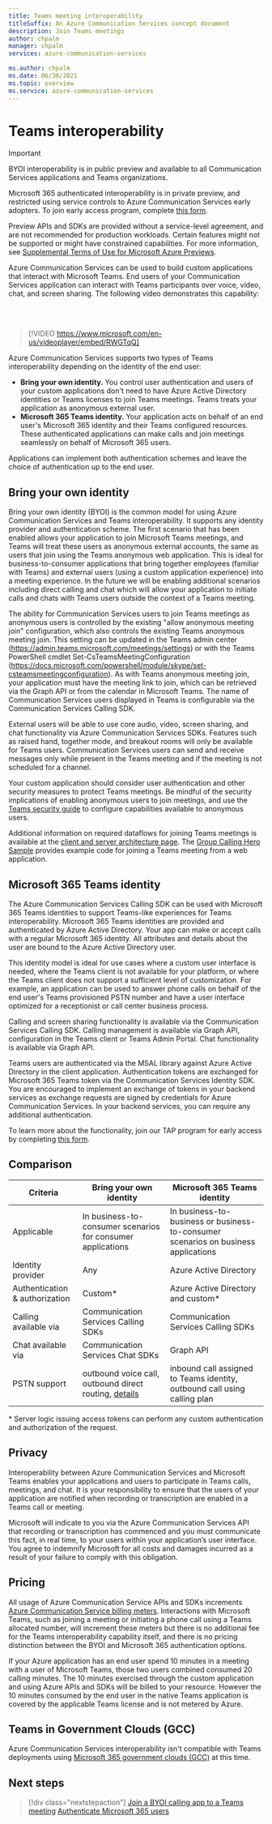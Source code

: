 ```yaml
---
title: Teams meeting interoperability
titleSuffix: An Azure Communication Services concept document
description: Join Teams meetings
author: chpalm
manager: chpalm
services: azure-communication-services

ms.author: chpalm
ms.date: 06/30/2021
ms.topic: overview
ms.service: azure-communication-services
---
```


# Teams interoperability

> [!IMPORTANT]
> BYOI interoperability is in public preview and available to all Communication Services applications and Teams organizations.
>
> Microsoft 365 authenticated interoperability is in private preview, and restricted using service controls to Azure Communication Services early adopters. To join early access program, complete [this form](https://forms.office.com/Pages/ResponsePage.aspx?id=v4j5cvGGr0GRqy180BHbR8MfnD7fOYZEompFbYDoD4JUMkdYT0xKUUJLR001ODdQRk1ITTdOMlRZNSQlQCN0PWcu).
>
> Preview APIs and SDKs are provided without a service-level agreement, and are not recommended for production workloads. Certain features might not be supported or might have constrained capabilities. For more information, see [Supplemental Terms of Use for Microsoft Azure Previews](https://azure.microsoft.com/support/legal/preview-supplemental-terms/).

Azure Communication Services can be used to build custom applications that interact with Microsoft Teams. End users of your Communication Services application can interact with Teams participants over voice, video, chat, and screen sharing. The following video demonstrates this capability:


<br>
<br>


> [!VIDEO https://www.microsoft.com/en-us/videoplayer/embed/RWGTqQ]


Azure Communication Services supports two types of Teams interoperability depending on the identity of the end user:

- **Bring your own identity.** You control user authentication and users of your custom applications don't need to have Azure Active Directory identities or Teams licenses to join Teams meetings. Teams treats your application as anonymous external user.
- **Microsoft 365 Teams identity.** Your application acts on behalf of an end user's Microsoft 365 identity and their Teams configured resources. These authenticated applications can make calls and join meetings seamlessly on behalf of Microsoft 365 users.

Applications can implement both authentication schemes and leave the choice of authentication up to the end user.

## Bring your own identity

Bring your own identity (BYOI) is the common model for using Azure Communication Services and Teams interoperability. It supports any identity provider and authentication scheme. The first scenario that has been enabled allows your application to join Microsoft Teams meetings, and Teams will treat these users as anonymous external accounts, the same as users that join using the Teams anonymous web application. This is ideal for business-to-consumer applications that bring together employees (familiar with Teams) and external users (using a custom application experience) into a meeting experience. In the future we will be enabling additional scenarios including direct calling and chat which will allow your application to initiate calls and chats with Teams users outside the context of a Teams meeting.

The ability for Communication Services users to join Teams meetings as anonymous users is controlled by the existing "allow anonymous meeting join" configuration, which also controls the existing Teams anonymous meeting join.  This setting can be updated in the Teams admin center (https://admin.teams.microsoft.com/meetings/settings) or with the Teams PowerShell cmdlet Set-CsTeamsMeetingConfiguration (https://docs.microsoft.com/powershell/module/skype/set-csteamsmeetingconfiguration). As with Teams anonymous meeting join, your application must have the meeting link to join, which can be retrieved via the Graph API or from the calendar in Microsoft Teams.  The name of Communication Services users displayed in Teams is configurable via the Communication Services Calling SDK.

External users will be able to use core audio, video, screen sharing, and chat functionality via Azure Communication Services SDKs. Features such as raised hand, together mode, and breakout rooms will only be available for Teams users. Communication Services users can send and receive messages only while present in the Teams meeting and if the meeting is not scheduled for a channel.

Your custom application should consider user authentication and other security measures to protect Teams meetings. Be mindful of the security implications of enabling anonymous users to join meetings, and use the [Teams security guide](/microsoftteams/teams-security-guide#addressing-threats-to-teams-meetings) to configure capabilities available to anonymous users.

Additional information on required dataflows for joining Teams meetings is available at the [client and server architecture page](client-and-server-architecture.md). The [Group Calling Hero Sample](../samples/calling-hero-sample.md) provides example code for joining a Teams meeting from a web application.

## Microsoft 365 Teams identity
The Azure Communication Services Calling SDK can be used with Microsoft 365 Teams identities to support Teams-like experiences for Teams interoperability. Microsoft 365 Teams identities are provided and authenticated by Azure Active Directory. Your app can make or accept calls with a regular Microsoft 365 identity. All attributes and details about the user are bound to the Azure Active Directory user.

This identity model is ideal for use cases where a custom user interface is needed, where the Teams client is not available for your platform, or where the Teams client does not support a sufficient level of customization. For example, an application can be used to answer phone calls on behalf of the end user's Teams provisioned PSTN number and have a user interface optimized for a receptionist or call center business process.  

Calling and screen sharing functionality is available via the Communication Services Calling SDK. Calling management is available via Graph API, configuration in the Teams client or Teams Admin Portal. Chat functionality is available via Graph API.

Teams users are authenticated via the MSAL library against Azure Active Directory in the client application. Authentication tokens are exchanged for Microsoft 365 Teams token via the Communication Services Identity SDK. You are encouraged to implement an exchange of tokens in your backend services as exchange requests are signed by credentials for Azure Communication Services. In your backend services, you can require any additional authentication.

To learn more about the functionality, join our TAP program for early access by completing [this form](https://forms.office.com/Pages/ResponsePage.aspx?id=v4j5cvGGr0GRqy180BHbR8MfnD7fOYZEompFbYDoD4JUMkdYT0xKUUJLR001ODdQRk1ITTdOMlRZNSQlQCN0PWcu).

## Comparison

|Criteria|Bring your own identity| Microsoft 365 Teams identity|
|---|---|---|
|Applicable| In business-to-consumer scenarios for consumer applications | In business-to-business or business-to-consumer scenarios on business applications |
|Identity provider|Any|Azure Active Directory|
|Authentication & authorization|Custom*| Azure Active Directory and custom*|
|Calling available via | Communication Services Calling SDKs | Communication Services Calling SDKs |
|Chat available via | Communication Services Chat SDKs | Graph API |
|PSTN support| outbound voice call, outbound direct routing, [details](./telephony-sms/telephony-concept.md) | inbound call assigned to Teams identity, outbound call using calling plan|

\* Server logic issuing access tokens can perform any custom authentication and authorization of the request.

## Privacy
Interoperability between Azure Communication Services and Microsoft Teams enables your applications and users to participate in Teams calls, meetings, and chat. It is your responsibility to ensure that the users of your application are notified when recording or transcription are enabled in a Teams call or meeting.

Microsoft will indicate to you via the Azure Communication Services API that recording or transcription has commenced and you must communicate this fact, in real time, to your users within your application’s user interface. You agree to indemnify Microsoft for all costs and damages incurred as a result of your failure to comply with this obligation.

## Pricing
All usage of Azure Communication Service APIs and SDKs increments [Azure Communication Service billing meters](https://azure.microsoft.com/pricing/details/communication-services/). Interactions with Microsoft Teams, such as joining a meeting or initiating a phone call using a Teams allocated number, will increment these meters but there is no additional fee for the Teams interoperability capability itself, and there is no pricing distinction between the BYOI and Microsoft 365 authentication options.

If your Azure application has an end user spend 10 minutes in a meeting with a user of Microsoft Teams, those two users combined consumed 20 calling minutes. The 10 minutes exercised through the custom application and using Azure APIs and SDKs will be billed to your resource. However the 10 minutes consumed by the end user in the native Teams application is covered by the applicable Teams license and is not metered by Azure.

## Teams in Government Clouds (GCC)
Azure Communication Services interoperability isn't compatible with Teams deployments using [Microsoft 365 government clouds (GCC)](/MicrosoftTeams/plan-for-government-gcc) at this time.

## Next steps

> [!div class="nextstepaction"]
> [Join a BYOI calling app to a Teams meeting](../quickstarts/voice-video-calling/get-started-teams-interop.md)
> [Authenticate Microsoft 365 users](../quickstarts/manage-teams-identity.md)
